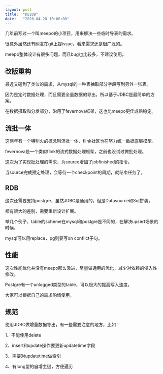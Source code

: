 ```yaml
---
layout: post
title:  "DB2DB"
date:   "2020-04-28 10:00:00"
---
```



几年前写过一个叫meepo的小项目，用来解决一些临时导表的需求。

很意外居然还有网友在git上提issue，看来需求还是很广泛的。

meepo整体设计有很多问题，而且bug也比较多，不建议使用。

## 改版重构

最近又碰到了类似的需求，从mysql的一种表抽取部分字段写到另外一张表。

因为是定时数据处理，而且需要全量数据的导出，所以基于JDBC是最简单的方案。

在数据摄取和分发部分，沿用了fevernova框架，这也比meepo更佳成熟稳定。


## 流批一体

这两年有一个特别火的概念叫流批一体，flink社区也在努力统一数据底层模型。

fevernova是一个类似flink的流式数据处理框架，之前也没试过做批处理。

这次为了实现批处理的需求，为source增加了jobfinished的指令。

当source完成预定处理，会等待一个checkpoint的周期，就结束任务了。


## RDB

这次还需要支持postgre，虽然JDBC是通用的，但是Datasource和Sql拼装，

都有很大的差别，需要重新设计扩展。

举几个例子，table的scheme在mysql和postgre是不同的，在解决upsert场景的时候，

mysql可以用replace，pg则要写on conflict子句。


## 性能

这次性能优化并没有meepo那么激进，尽量做通用的优化，减少对依赖的侵入性修改。

Postgre有一个unlogged类型的table，可以极大的提高写入速度，

大家可以根据自己的需求酌情使用。


## 规范

使用JDBC做增量数据导出，有一些需要注意的地方，比如：

1、不能使用delete

2、insert和update操作要更新updatetime字段

3、需要对updatetime做索引

4、有long型的自增主键，方便遍历
